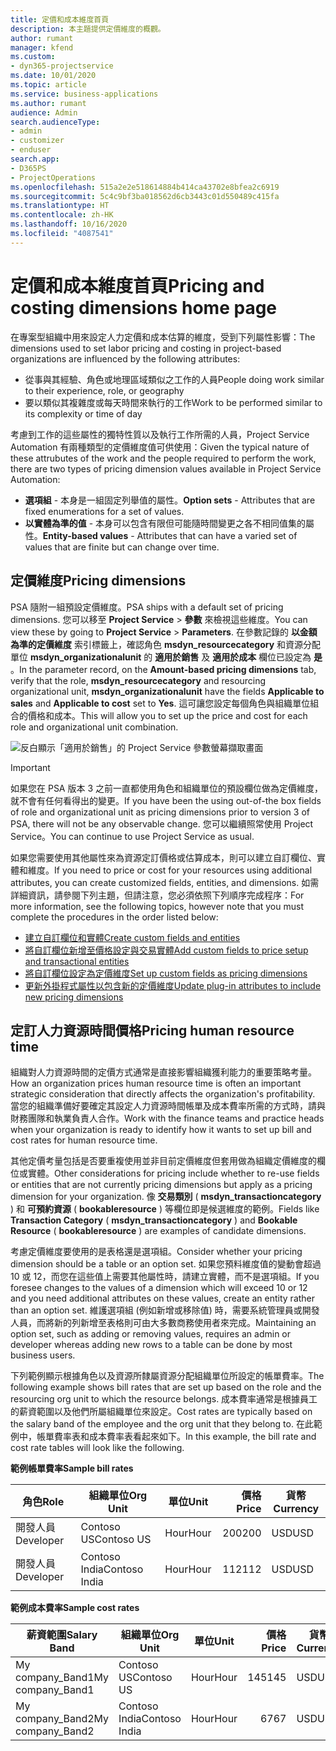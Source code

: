 ```yaml
---
title: 定價和成本維度首頁
description: 本主題提供定價維度的概觀。
author: rumant
manager: kfend
ms.custom:
- dyn365-projectservice
ms.date: 10/01/2020
ms.topic: article
ms.service: business-applications
ms.author: rumant
audience: Admin
search.audienceType:
- admin
- customizer
- enduser
search.app:
- D365PS
- ProjectOperations
ms.openlocfilehash: 515a2e2e518614884b414ca43702e8bfea2c6919
ms.sourcegitcommit: 5c4c9bf3ba018562d6cb3443c01d550489c415fa
ms.translationtype: HT
ms.contentlocale: zh-HK
ms.lasthandoff: 10/16/2020
ms.locfileid: "4087541"
---
```

# <a name="pricing-and-costing-dimensions-home-page"></a><span data-ttu-id="0ece3-103">定價和成本維度首頁</span><span class="sxs-lookup"><span data-stu-id="0ece3-103">Pricing and costing dimensions home page</span></span>

<span data-ttu-id="0ece3-104">在專案型組織中用來設定人力定價和成本估算的維度，受到下列屬性影響：</span><span class="sxs-lookup"><span data-stu-id="0ece3-104">The dimensions used to set labor pricing and costing in project-based organizations are influenced by the following attributes:</span></span>

- <span data-ttu-id="0ece3-105">從事與其經驗、角色或地理區域類似之工作的人員</span><span class="sxs-lookup"><span data-stu-id="0ece3-105">People doing work similar to their experience, role, or geography</span></span>
- <span data-ttu-id="0ece3-106">要以類似其複雜度或每天時間來執行的工作</span><span class="sxs-lookup"><span data-stu-id="0ece3-106">Work to be performed similar to its complexity or time of day</span></span>

<span data-ttu-id="0ece3-107">考慮到工作的這些屬性的獨特性質以及執行工作所需的人員，Project Service Automation 有兩種類型的定價維度值可供使用：</span><span class="sxs-lookup"><span data-stu-id="0ece3-107">Given the typical nature of these attrubutes of the work and the people required to perform the work, there are two types of pricing dimension values available in Project Service Automation:</span></span> 

- <span data-ttu-id="0ece3-108">**選項組** - 本身是一組固定列舉值的屬性。</span><span class="sxs-lookup"><span data-stu-id="0ece3-108">**Option sets** - Attributes that are fixed enumerations for a set of values.</span></span>
- <span data-ttu-id="0ece3-109">**以實體為準的值** - 本身可以包含有限但可能隨時間變更之各不相同值集的屬性。</span><span class="sxs-lookup"><span data-stu-id="0ece3-109">**Entity-based values** - Attributes that can have a varied set of values that are finite but can change over time.</span></span>

## <a name="pricing-dimensions"></a><span data-ttu-id="0ece3-110">定價維度</span><span class="sxs-lookup"><span data-stu-id="0ece3-110">Pricing dimensions</span></span>

<span data-ttu-id="0ece3-111">PSA 隨附一組預設定價維度。</span><span class="sxs-lookup"><span data-stu-id="0ece3-111">PSA ships with a default set of pricing dimensions.</span></span> <span data-ttu-id="0ece3-112">您可以移至 **Project Service** > **參數** 來檢視這些維度。</span><span class="sxs-lookup"><span data-stu-id="0ece3-112">You can view these by going to **Project Service** > **Parameters**.</span></span> <span data-ttu-id="0ece3-113">在參數記錄的 **以金額為準的定價維度** 索引標籤上，確認角色 **msdyn_resourcecategory** 和資源分配單位 **msdyn_organizationalunit** 的 **適用於銷售** 及 **適用於成本** 欄位已設定為 **是** 。</span><span class="sxs-lookup"><span data-stu-id="0ece3-113">In the parameter record, on the **Amount-based pricing dimensions** tab, verify that the role, **msdyn_resourcecategory** and resourcing organizational unit, **msdyn_organizationalunit** have the fields **Applicable to sales** and **Applicable to cost** set to **Yes**.</span></span> <span data-ttu-id="0ece3-114">這可讓您設定每個角色與組織單位組合的價格和成本。</span><span class="sxs-lookup"><span data-stu-id="0ece3-114">This will allow you to set up the price and cost for each role and organizational unit combination.</span></span>

![反白顯示「適用於銷售」的 Project Service 參數螢幕擷取畫面](media/PS-OOB-parameters.png)

> [!IMPORTANT]
> <span data-ttu-id="0ece3-116">如果您在 PSA 版本 3 之前一直都使用角色和組織單位的預設欄位做為定價維度，就不會有任何看得出的變更。</span><span class="sxs-lookup"><span data-stu-id="0ece3-116">If you have been the using out-of-the box fields of role and organizational unit as pricing dimensions prior to version 3 of PSA, there will not be any observable change.</span></span> <span data-ttu-id="0ece3-117">您可以繼續照常使用 Project Service。</span><span class="sxs-lookup"><span data-stu-id="0ece3-117">You can continue to use Project Service as usual.</span></span> 

<span data-ttu-id="0ece3-118">如果您需要使用其他屬性來為資源定訂價格或估算成本，則可以建立自訂欄位、實體和維度。</span><span class="sxs-lookup"><span data-stu-id="0ece3-118">If you need to price or cost for your resources using additional attributes, you can create customized fields, entities, and dimensions.</span></span> <span data-ttu-id="0ece3-119">如需詳細資訊，請參閱下列主題，但請注意，您必須依照下列順序完成程序：</span><span class="sxs-lookup"><span data-stu-id="0ece3-119">For more information, see the following topics, however note that you must complete the procedures in the order listed below:</span></span>

- [<span data-ttu-id="0ece3-120">建立自訂欄位和實體</span><span class="sxs-lookup"><span data-stu-id="0ece3-120">Create custom fields and entities</span></span>](create-custom-fields-entities.md)
- [<span data-ttu-id="0ece3-121">將自訂欄位新增至價格設定與交易實體</span><span class="sxs-lookup"><span data-stu-id="0ece3-121">Add custom fields to price setup and transactional entities</span></span>](field-references.md)
- [<span data-ttu-id="0ece3-122">將自訂欄位設定為定價維度</span><span class="sxs-lookup"><span data-stu-id="0ece3-122">Set up custom fields as pricing dimensions</span></span>](set-up-pricing-dimensions.md)
- [<span data-ttu-id="0ece3-123">更新外掛程式屬性以包含新的定價維度</span><span class="sxs-lookup"><span data-stu-id="0ece3-123">Update plug-in attributes to include new pricing dimensions</span></span>](update-plug-in-attributes.md)

## <a name="pricing-human-resource-time"></a><span data-ttu-id="0ece3-124">定訂人力資源時間價格</span><span class="sxs-lookup"><span data-stu-id="0ece3-124">Pricing human resource time</span></span>
<span data-ttu-id="0ece3-125">組織對人力資源時間的定價方式通常是直接影響組織獲利能力的重要策略考量。</span><span class="sxs-lookup"><span data-stu-id="0ece3-125">How an organization prices human resource time is often an important strategic consideration that directly affects the organization's profitability.</span></span> <span data-ttu-id="0ece3-126">當您的組織準備好要確定其設定人力資源時間帳單及成本費率所需的方式時，請與財務團隊和執業負責人合作。</span><span class="sxs-lookup"><span data-stu-id="0ece3-126">Work with the finance teams and practice heads when your organization is ready to identify how it wants to set up bill and cost rates for human resource time.</span></span>

<span data-ttu-id="0ece3-127">其他定價考量包括是否要重複使用並非目前定價維度但套用做為組織定價維度的欄位或實體。</span><span class="sxs-lookup"><span data-stu-id="0ece3-127">Other considerations for pricing include whether to re-use fields or entities that are not currently pricing dimensions but apply as a pricing dimension for your organization.</span></span> <span data-ttu-id="0ece3-128">像 **交易類別** ( **msdyn_transactioncategory** ) 和 **可預約資源** ( **bookableresource** ) 等欄位即是候選維度的範例。</span><span class="sxs-lookup"><span data-stu-id="0ece3-128">Fields like **Transaction Category** ( **msdyn_transactioncategory** ) and **Bookable Resource** ( **bookableresource** ) are examples of candidate dimensions.</span></span> 

<span data-ttu-id="0ece3-129">考慮定價維度要使用的是表格還是選項組。</span><span class="sxs-lookup"><span data-stu-id="0ece3-129">Consider whether your pricing dimension should be a table or an option set.</span></span> <span data-ttu-id="0ece3-130">如果您預料維度值的變動會超過 10 或 12，而您在這些值上需要其他屬性時，請建立實體，而不是選項組。</span><span class="sxs-lookup"><span data-stu-id="0ece3-130">If you foresee changes to the values of a dimension which will exceed 10 or 12 and you need additional attributes on these values, create an entity rather than an option set.</span></span> <span data-ttu-id="0ece3-131">維護選項組 (例如新增或移除值) 時，需要系統管理員或開發人員，而將新的列新增至表格則可由大多數商務使用者來完成。</span><span class="sxs-lookup"><span data-stu-id="0ece3-131">Maintaining an option set, such as adding or removing values, requires an admin or developer whereas adding new rows to a table can be done by most business users.</span></span>

<span data-ttu-id="0ece3-132">下列範例顯示根據角色以及資源所隸屬資源分配組織單位所設定的帳單費率。</span><span class="sxs-lookup"><span data-stu-id="0ece3-132">The following example shows bill rates that are set up based on the role and the resourcing org unit to which the resource belongs.</span></span> <span data-ttu-id="0ece3-133">成本費率通常是根據員工的薪資範圍以及他們所屬組織單位來設定。</span><span class="sxs-lookup"><span data-stu-id="0ece3-133">Cost rates are typically based on the salary band of the employee and the org unit that they belong to.</span></span> <span data-ttu-id="0ece3-134">在此範例中，帳單費率表和成本費率表看起來如下。</span><span class="sxs-lookup"><span data-stu-id="0ece3-134">In this example, the bill rate and cost rate tables will look like the following.</span></span>

<span data-ttu-id="0ece3-135">**範例帳單費率**</span><span class="sxs-lookup"><span data-stu-id="0ece3-135">**Sample bill rates**</span></span>

| <span data-ttu-id="0ece3-136">角色</span><span class="sxs-lookup"><span data-stu-id="0ece3-136">Role</span></span>        | <span data-ttu-id="0ece3-137">組織單位</span><span class="sxs-lookup"><span data-stu-id="0ece3-137">Org Unit</span></span>    |<span data-ttu-id="0ece3-138">單位</span><span class="sxs-lookup"><span data-stu-id="0ece3-138">Unit</span></span>      |<span data-ttu-id="0ece3-139">價格</span><span class="sxs-lookup"><span data-stu-id="0ece3-139">Price</span></span>      |<span data-ttu-id="0ece3-140">貨幣</span><span class="sxs-lookup"><span data-stu-id="0ece3-140">Currency</span></span>  |
| ------------|-------------|----------|----------:|----------|
| <span data-ttu-id="0ece3-141">開發人員</span><span class="sxs-lookup"><span data-stu-id="0ece3-141">Developer</span></span>   | <span data-ttu-id="0ece3-142">Contoso US</span><span class="sxs-lookup"><span data-stu-id="0ece3-142">Contoso US</span></span>  |<span data-ttu-id="0ece3-143">Hour</span><span class="sxs-lookup"><span data-stu-id="0ece3-143">Hour</span></span> | <span data-ttu-id="0ece3-144">200</span><span class="sxs-lookup"><span data-stu-id="0ece3-144">200</span></span>|<span data-ttu-id="0ece3-145">USD</span><span class="sxs-lookup"><span data-stu-id="0ece3-145">USD</span></span>     |
| <span data-ttu-id="0ece3-146">開發人員</span><span class="sxs-lookup"><span data-stu-id="0ece3-146">Developer</span></span>   | <span data-ttu-id="0ece3-147">Contoso India</span><span class="sxs-lookup"><span data-stu-id="0ece3-147">Contoso India</span></span> |<span data-ttu-id="0ece3-148">Hour</span><span class="sxs-lookup"><span data-stu-id="0ece3-148">Hour</span></span>|   <span data-ttu-id="0ece3-149">112</span><span class="sxs-lookup"><span data-stu-id="0ece3-149">112</span></span>|<span data-ttu-id="0ece3-150">USD</span><span class="sxs-lookup"><span data-stu-id="0ece3-150">USD</span></span>     |


<span data-ttu-id="0ece3-151">**範例成本費率**</span><span class="sxs-lookup"><span data-stu-id="0ece3-151">**Sample cost rates**</span></span>

| <span data-ttu-id="0ece3-152">薪資範圍</span><span class="sxs-lookup"><span data-stu-id="0ece3-152">Salary Band</span></span>     | <span data-ttu-id="0ece3-153">組織單位</span><span class="sxs-lookup"><span data-stu-id="0ece3-153">Org Unit</span></span>    |<span data-ttu-id="0ece3-154">單位</span><span class="sxs-lookup"><span data-stu-id="0ece3-154">Unit</span></span>      |<span data-ttu-id="0ece3-155">價格</span><span class="sxs-lookup"><span data-stu-id="0ece3-155">Price</span></span>      |<span data-ttu-id="0ece3-156">貨幣</span><span class="sxs-lookup"><span data-stu-id="0ece3-156">Currency</span></span>  |
| ----------------|-------------|----------|----------:|----------|
| <span data-ttu-id="0ece3-157">My company_Band1</span><span class="sxs-lookup"><span data-stu-id="0ece3-157">My company_Band1</span></span> | <span data-ttu-id="0ece3-158">Contoso US</span><span class="sxs-lookup"><span data-stu-id="0ece3-158">Contoso US</span></span>  |<span data-ttu-id="0ece3-159">Hour</span><span class="sxs-lookup"><span data-stu-id="0ece3-159">Hour</span></span> | <span data-ttu-id="0ece3-160">145</span><span class="sxs-lookup"><span data-stu-id="0ece3-160">145</span></span>|<span data-ttu-id="0ece3-161">USD</span><span class="sxs-lookup"><span data-stu-id="0ece3-161">USD</span></span>     |
| <span data-ttu-id="0ece3-162">My company_Band2</span><span class="sxs-lookup"><span data-stu-id="0ece3-162">My company_Band2</span></span> | <span data-ttu-id="0ece3-163">Contoso India</span><span class="sxs-lookup"><span data-stu-id="0ece3-163">Contoso India</span></span> |<span data-ttu-id="0ece3-164">Hour</span><span class="sxs-lookup"><span data-stu-id="0ece3-164">Hour</span></span>|   <span data-ttu-id="0ece3-165">67</span><span class="sxs-lookup"><span data-stu-id="0ece3-165">67</span></span>|<span data-ttu-id="0ece3-166">USD</span><span class="sxs-lookup"><span data-stu-id="0ece3-166">USD</span></span>     |
